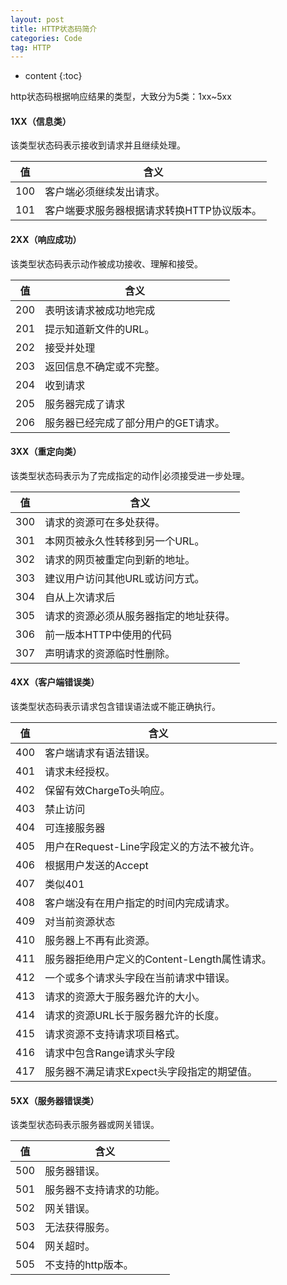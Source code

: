 ```yaml
---
layout: post
title: HTTP状态码简介
categories: Code
tag: HTTP
---
```


* content
{:toc}

http状态码根据响应结果的类型，大致分为5类：1xx~5xx



#### 1XX（信息类）
该类型状态码表示接收到请求并且继续处理。

值 | 含义
---|---
100|客户端必须继续发出请求。
101|客户端要求服务器根据请求转换HTTP协议版本。

#### 2XX（响应成功）
该类型状态码表示动作被成功接收、理解和接受。

值 | 含义
---|---
200|表明该请求被成功地完成|所请求的资源发送到客户端。
201|提示知道新文件的URL。
202|接受并处理|但处理未完成。
203|返回信息不确定或不完整。
204|收到请求|但返回信息为空。
205|服务器完成了请求|用户必须复位当前已经浏览过的文件。
206|服务器已经完成了部分用户的GET请求。

#### 3XX（重定向类）
该类型状态码表示为了完成指定的动作|必须接受进一步处理。

值 | 含义
---|---
300|请求的资源可在多处获得。
301|本网页被永久性转移到另一个URL。
302|请求的网页被重定向到新的地址。
303|建议用户访问其他URL或访问方式。
304|自从上次请求后|请求的网页未修改过。
305|请求的资源必须从服务器指定的地址获得。
306|前一版本HTTP中使用的代码|现已不再使用。
307|声明请求的资源临时性删除。

#### 4XX（客户端错误类）
该类型状态码表示请求包含错误语法或不能正确执行。

值 | 含义
---|---
400|客户端请求有语法错误。
401|请求未经授权。
402|保留有效ChargeTo头响应。
403|禁止访问|服务器收到请求|但拒绝提供服务。
404|可连接服务器|但服务器无法取得所请求的网页|请求资源不存在。
405|用户在Request-Line字段定义的方法不被允许。
406|根据用户发送的Accept|请求资源不可访问。
407|类似401|用户必须首先在代理服务器上取得授权。
408|客户端没有在用户指定的时间内完成请求。
409|对当前资源状态|请求不能完成。
410|服务器上不再有此资源。
411|服务器拒绝用户定义的Content-Length属性请求。
412|一个或多个请求头字段在当前请求中错误。
413|请求的资源大于服务器允许的大小。
414|请求的资源URL长于服务器允许的长度。
415|请求资源不支持请求项目格式。
416|请求中包含Range请求头字段|在当前请求资源范围内没有range指示值。
417|服务器不满足请求Expect头字段指定的期望值。

#### 5XX（服务器错误类）
该类型状态码表示服务器或网关错误。

值 | 含义
---|---
500|服务器错误。
501|服务器不支持请求的功能。
502|网关错误。
503|无法获得服务。
504|网关超时。
505|不支持的http版本。